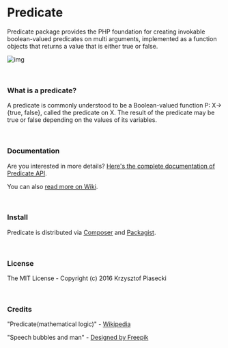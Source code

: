 # __Predicate__

Predicate package provides the PHP foundation for creating invokable boolean-valued predicates on multi arguments, implemented as a function objects that returns a value that is either true or false.

![img](https://krzysiekpiasecki.github.io/Predicate/img/theme.png)

<br>

### What is a predicate?

A predicate is commonly understood to be a Boolean-valued function P: X→ {true, false}, called the predicate on X. The result of the predicate may be true or false depending on the values of its variables. 

<br>


### Documentation

Are you interested in more details? [Here's the complete documentation of Predicate API](https://krzysiekpiasecki.github.io/Predicate/api/Functor.html).

You can also [read more on Wiki](https://github.com/krzysiekpiasecki/Predicate/wiki).

<br>

### Install

Predicate is distributed via [Composer](https://getcomposer.org) and [Packagist](https://packagist.org/packages/predicate/predicate).

<br>

### License
The MIT License - Copyright (c) 2016 Krzysztof Piasecki

<br>

### Credits

"Predicate(mathematical logic)" - <a href='https://en.wikipedia.org/wiki/Predicate_(mathematical_logic)'>Wikipedia</a>

"Speech bubbles and man" - <a href='http://www.freepik.com/free-vector/speech-bubbles-and-man_765060.htm'>Designed by Freepik</a>



